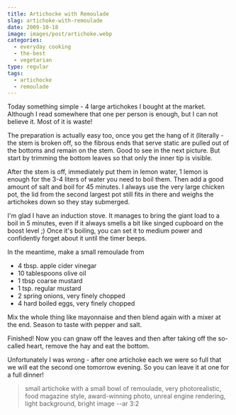 ```yaml
---
title: Artichocke with Remoulade
slag: artichoke-with-remoulade
date: 2009-10-18
image: images/post/artichoke.webp
categories: 
  - everyday cooking
  - the-best
  - vegetarian
type: regular
tags: 
  - artichocke
  - remoulade
---
```


Today something simple - 4 large artichokes I bought at the market. Although I read somewhere that one per person is enough, but I can not believe it. Most of it is waste!

The preparation is actually easy too, once you get the hang of it (literally - the stem is broken off, so the fibrous ends that serve static are pulled out of the bottoms and remain on the stem. Good to see in the next picture. But start by trimming the bottom leaves so that only the inner tip is visible.

After the stem is off, immediately put them in lemon water, 1 lemon is enough for the 3-4 liters of water you need to boil them. Then add a good amount of salt and boil for 45 minutes. I always use the very large chicken pot, the lid from the second largest pot still fits in there and weighs the artichokes down so they stay submerged.

I'm glad I have an induction stove. It manages to bring the giant load to a boil in 5 minutes, even if it always smells a bit like singed cupboard on the boost level ;) Once it's boiling, you can set it to medium power and confidently forget about it until the timer beeps.

In the meantime, make a small remoulade from

* 4 tbsp. apple cider vinegar 
* 10 tablespoons olive oil 
* 1 tbsp coarse mustard 
* 1 tsp. regular mustard 
* 2 spring onions, very finely chopped 
* 4 hard boiled eggs, very finely chopped

Mix the whole thing like mayonnaise and then blend again with a mixer at the end. Season to taste with pepper and salt.

Finished! Now you can gnaw off the leaves and then after taking off the so-called heart, remove the hay and eat the bottom.

Unfortunately I was wrong - after one artichoke each we were so full that we will eat the second one tomorrow evening. So you can leave it at one for a full dinner!

> small artichoke with a small bowl of remoulade, very photorealistic, food magazine style, award-winning photo, unreal engine rendering, light background, bright image --ar 3:2